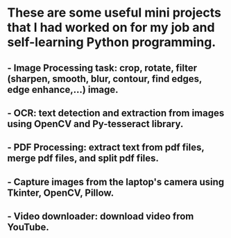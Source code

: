 # These are some useful mini projects that I had worked on for my job and self-learning Python programming.

## - Image Processing task: crop, rotate, filter (sharpen, smooth, blur, contour, find edges, edge enhance,...) image.
## - OCR: text detection and extraction from images using OpenCV and Py-tesseract library.
## - PDF Processing: extract text from pdf files, merge pdf files, and split pdf files.
## - Capture images from the laptop's camera using Tkinter, OpenCV, Pillow.
## - Video downloader: download video from YouTube.
